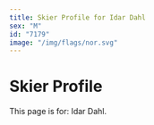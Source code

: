 ```yaml
---
title: Skier Profile for Idar Dahl
sex: "M"
id: "7179"
image: "/img/flags/nor.svg" 
---
```


# Skier Profile

This page is for: Idar Dahl.
    